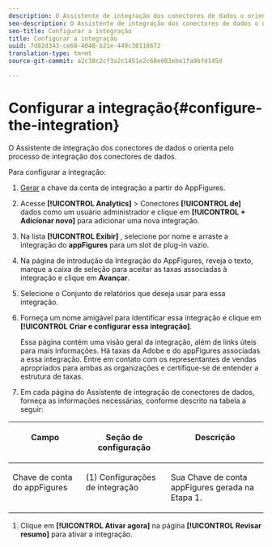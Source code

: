 ```yaml
---
description: O Assistente de integração dos conectores de dados o orienta pelo processo de integração dos conectores de dados.
seo-description: O Assistente de integração dos conectores de dados o orienta pelo processo de integração dos conectores de dados.
seo-title: Configurar a integração
title: Configurar a integração
uuid: 7d82d343-ce68-4048-b21e-449c30118672
translation-type: tm+mt
source-git-commit: a2c38c2cf3a2c1451e2c60e003ebe1fa9bfd145d

---
```



# Configurar a integração{#configure-the-integration}

O Assistente de integração dos conectores de dados o orienta pelo processo de integração dos conectores de dados.

Para configurar a integração:

1. [Gerar](https://appfigures.com/support/faq/523/connecting-to-adobes-marketing-cloud) a chave da conta de integração a partir do AppFigures.
1. Acesse **[!UICONTROL Analytics]** &gt; Conectores **[!UICONTROL de]** dados como um usuário administrador e clique em **[!UICONTROL + Adicionar novo]** para adicionar uma nova integração.
1. Na lista **[!UICONTROL Exibir]** , selecione por nome e arraste a integração do **appFigures** para um slot de plug-in vazio.
1. Na página de introdução da Integração do AppFigures, reveja o texto, marque a caixa de seleção para aceitar as taxas associadas à integração e clique em **Avançar**.
1. Selecione o Conjunto de relatórios que deseja usar para essa integração.
1. Forneça um nome amigável para identificar essa integração e clique em **[!UICONTROL Criar e configurar essa integração]**.

   Essa página contém uma visão geral da integração, além de links úteis para mais informações. Há taxas da Adobe e do appFigures associadas a essa integração. Entre em contato com os representantes de vendas apropriados para ambas as organizações e certifique-se de entender a estrutura de taxas.
1. Em cada página do Assistente de integração de conectores de dados, forneça as informações necessárias, conforme descrito na tabela a seguir:

<table id="table_74EC1EEBE7A548AB878AA40187EBCD30"> 
 <thead> 
  <tr valign="top"> 
   <th colname="col2" class="entry"> <p> <b>Campo</b> </p> </th> 
   <th colname="col03" class="entry"> <p> <b>Seção de configuração</b> </p> </th> 
   <th colname="col3" class="entry"> <p> <b>Descrição</b> </p> </th> 
  </tr> 
 </thead>
 <tbody> 
  <tr valign="top"> 
   <td colname="col2"> <p>Chave de conta do appFigures </p> </td> 
   <td colname="col03"> <p>(1) Configurações de integração </p> </td> 
   <td colname="col3"> <p>Sua Chave de conta appFigures gerada na Etapa 1. </p> </td> 
  </tr> 
 </tbody> 
</table>

1. Clique em **[!UICONTROL Ativar agora]** na página **[!UICONTROL Revisar resumo]** para ativar a integração.
